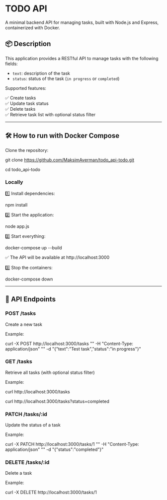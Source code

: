 # TODO API

A minimal backend API for managing tasks, built with Node.js and Express, containerized with Docker.

## 📦 Description

This application provides a RESTful API to manage tasks with the following fields:
- `text`: description of the task
- `status`: status of the task (`in progress` or `completed`)

Supported features:

✅ Create tasks  
✅ Update task status  
✅ Delete tasks  
✅ Retrieve task list with optional status filter

---

## 🛠 How to run with Docker Compose

Clone the repository:

git clone https://github.com/MaksimAverman/todo_api-todo.git

cd todo_api-todo

### Locally

1️⃣ Install dependencies:

npm install

2️⃣ Start the application:

node app.js

2️⃣ Start everything:

docker-compose up --build

✅ The API will be available at http://localhost:3000

3️⃣ Stop the containers:

docker-compose down

---

## 🔧 API Endpoints
### POST /tasks
  Create a new task

Example:

curl -X POST http://localhost:3000/tasks "\"
-H "Content-Type: application/json" "\"
-d "{\"text\":\"Test task\",\"status\":\"in progress\"}"

### GET /tasks
  Retrieve all tasks (with optional status filter)

Example:

curl http://localhost:3000/tasks

curl http://localhost:3000/tasks?status=completed

### PATCH /tasks/:id
  Update the status of a task

Example:

curl -X PATCH http://localhost:3000/tasks/1 "\"
-H "Content-Type: application/json" "\"
-d "{\"status\":\"completed\"}"

### DELETE /tasks/:id
  Delete a task

Example:

curl -X DELETE http://localhost:3000/tasks/1
